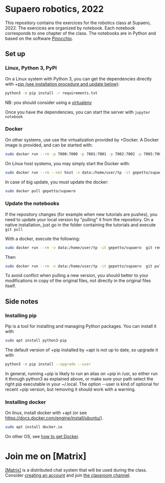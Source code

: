﻿# Supaero robotics, 2022

This repository contains the exercices for the robotics class at Supaero, 2022.
The exercices are organized by notebook. Each notebook corresponds to one chapter of the class.
The notebooks are in Python and based on the software [Pinocchio](https://github.com/stack-of-tasks/pinocchio).

## Set up

### Linux, Python 3, PyPI

On a Linux system with Python 3, you can get the dependencies directly with +[pip (see installation procedure and update below)](#installing-pip):
```bash
python3 -m pip install -r requirements.txt
```


NB: you should consider using a [virtualenv](https://docs.python.org/3/library/venv.html)

Once you have the dependencies, you can start the server with `jupyter notebook`

### Docker

On other systems, use use the virtualization provided by +Docker. A Docker image is provided, and can be started with:

```bash
sudo docker run --rm -p 7000:7000 -p 7001:7001 -p 7002:7002 -p 7003:7003 -p 7004:7004 -p 8888:8888 -v data:/home/user/tp -it gepetto/supaero
```

On Linux host systems, you may simply start the Docker with:

```bash
sudo docker run --rm --net host -v data:/home/user/tp -it gepetto/supaero
```

In case of big update, you must update the docker:
```bash
sudo docker pull gepetto/supaero
```

### Update the notebooks

If the repository changes (for example when new tutorials are pushes), you need to update your local
version by "pulling" it from the repository.
On a native installation, just go in the folder containing the tutorials and execute ```git pull```

With a docker, execute the following:
```bash
sudo docker run --rm -v data:/home/user/tp -it gepetto/supaero  git remote set-url origin https://github.com/gepetto/supaero2022
```
Then
```bash
sudo docker run --rm -v data:/home/user/tp -it gepetto/supaero  git pull --rebase origin main
```

To avoid conflict when pulling a new version, you should better to your modifications in copy of the original files,
not directly in the original files itself.

## Side notes

### Installing pip

Pip is a tool for installing and managing Python packages. You can install it with

```bash
sudo apt install python3-pip
```

The default version of +pip installed by +apt is not up to date, so upgrade it with
```bash
python3 -m pip install --upgrade --user
```

In general, running +pip is likely to run an alias on +pip in /usr, so either run it through python3 as explained above, or make sure your path select the right pip executable in your ~/.local. The option --user is kind of optional for recent +pip version, but removing it should work with a warning.

### Installing docker

On linux, install docker with +apt (or see https://docs.docker.com/engine/install/ubuntu/).

```bash
sudo apt install docker.io
```
On other OS, see [how to get Docker](https://docs.docker.com/get-docker/).


# Join me on \[Matrix\]

[\[Matrix\]](https://matrix.org/) is a distributed chat system that will be used during the class. Consider [creating an account](https://app.element.io/#/register) and join [the classroom channel](https://matrix.to/#/#supaero-robotics-2022:laas.fr).
